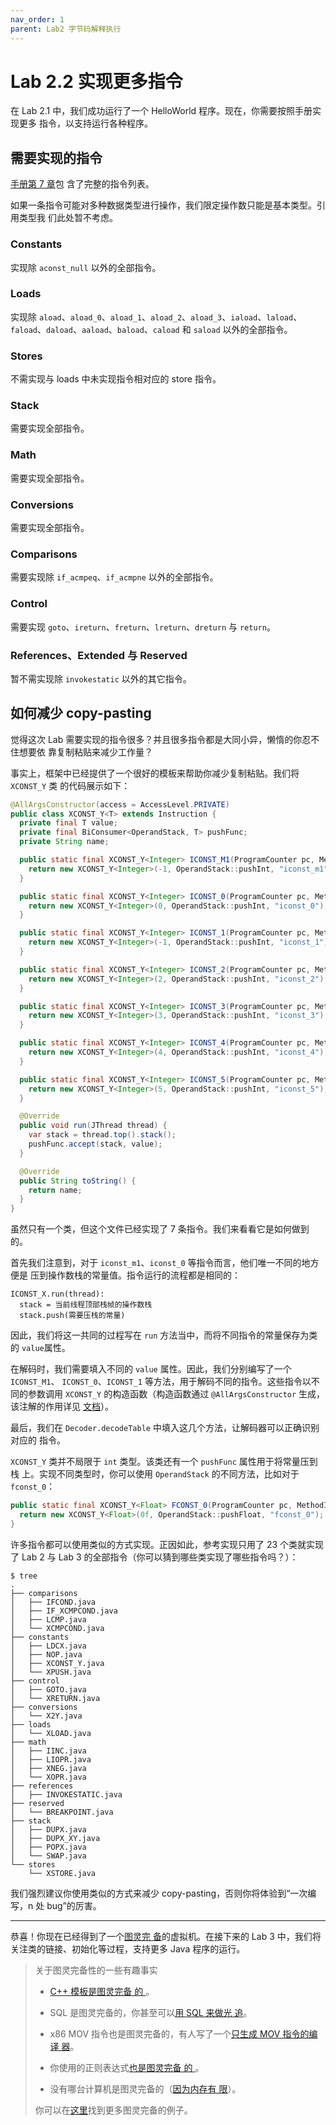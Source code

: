 ```yaml
---
nav_order: 1
parent: Lab2 字节码解释执行
---
```


# Lab 2.2 实现更多指令

在 Lab 2.1 中，我们成功运行了一个 HelloWorld 程序。现在，你需要按照手册实现更多
指令，以支持运行各种程序。

## 需要实现的指令

[手册第 7 章](https://docs.oracle.com/javase/specs/jvms/se17/html/jvms-7.html)包
含了完整的指令列表。

如果一条指令可能对多种数据类型进行操作，我们限定操作数只能是基本类型。引用类型我
们此处暂不考虑。

### Constants

实现除 `aconst_null` 以外的全部指令。

### Loads

实现除 `aload`、`aload_0`、`aload_1`、`aload_2`、`aload_3`、`iaload`、`laload`、
`faload`、`daload`、`aaload`、`baload`、`caload` 和 `saload` 以外的全部指令。

### Stores

不需实现与 loads 中未实现指令相对应的 store 指令。

### Stack

需要实现全部指令。

### Math

需要实现全部指令。

### Conversions

需要实现全部指令。

### Comparisons

需要实现除 `if_acmpeq`、`if_acmpne` 以外的全部指令。

### Control

需要实现 `goto`、`ireturn`、`freturn`、`lreturn`、`dreturn` 与 `return`。

### References、Extended 与 Reserved

暂不需实现除 `invokestatic` 以外的其它指令。

## 如何减少 copy-pasting

觉得这次 Lab 需要实现的指令很多？并且很多指令都是大同小异，懒惰的你忍不住想要依
靠复制粘贴来减少工作量？

事实上，框架中已经提供了一个很好的模板来帮助你减少复制粘贴。我们将 `XCONST_Y` 类
的代码展示如下：

```java
@AllArgsConstructor(access = AccessLevel.PRIVATE)
public class XCONST_Y<T> extends Instruction {
  private final T value;
  private final BiConsumer<OperandStack, T> pushFunc;
  private String name;

  public static final XCONST_Y<Integer> ICONST_M1(ProgramCounter pc, MethodInfo method) {
    return new XCONST_Y<Integer>(-1, OperandStack::pushInt, "iconst_m1");
  }

  public static final XCONST_Y<Integer> ICONST_0(ProgramCounter pc, MethodInfo method) {
    return new XCONST_Y<Integer>(0, OperandStack::pushInt, "iconst_0");
  }

  public static final XCONST_Y<Integer> ICONST_1(ProgramCounter pc, MethodInfo method) {
    return new XCONST_Y<Integer>(-1, OperandStack::pushInt, "iconst_1");
  }

  public static final XCONST_Y<Integer> ICONST_2(ProgramCounter pc, MethodInfo method) {
    return new XCONST_Y<Integer>(2, OperandStack::pushInt, "iconst_2");
  }

  public static final XCONST_Y<Integer> ICONST_3(ProgramCounter pc, MethodInfo method) {
    return new XCONST_Y<Integer>(3, OperandStack::pushInt, "iconst_3");
  }

  public static final XCONST_Y<Integer> ICONST_4(ProgramCounter pc, MethodInfo method) {
    return new XCONST_Y<Integer>(4, OperandStack::pushInt, "iconst_4");
  }

  public static final XCONST_Y<Integer> ICONST_5(ProgramCounter pc, MethodInfo method) {
    return new XCONST_Y<Integer>(5, OperandStack::pushInt, "iconst_5");
  }

  @Override
  public void run(JThread thread) {
    var stack = thread.top().stack();
    pushFunc.accept(stack, value);
  }

  @Override
  public String toString() {
    return name;
  }
}
```

虽然只有一个类，但这个文件已经实现了 7 条指令。我们来看看它是如何做到的。

首先我们注意到，对于 `iconst_m1`、`iconst_0` 等指令而言，他们唯一不同的地方便是
压到操作数栈的常量值。指令运行的流程都是相同的：

```
ICONST_X.run(thread):
  stack = 当前线程顶部栈帧的操作数栈
  stack.push(需要压栈的常量)
```

因此，我们将这一共同的过程写在 `run` 方法当中，而将不同指令的常量保存为类的
`value`属性。

在解码时，我们需要填入不同的 `value` 属性。因此，我们分别编写了一个`ICONST_M1`、
`ICONST_0`、`ICONST_1` 等方法，用于解码不同的指令。这些指令以不同的参数调用
`XCONST_Y` 的构造函数（构造函数通过 `@AllArgsConstructor` 生成，该注解的作用详见
[文档](https://projectlombok.org/features/constructor)）。

最后，我们在 `Decoder.decodeTable` 中填入这几个方法，让解码器可以正确识别对应的
指令。

`XCONST_Y` 类并不局限于 `int` 类型。该类还有一个 `pushFunc` 属性用于将常量压到栈
上。实现不同类型时，你可以使用 `OperandStack` 的不同方法，比如对于 `fconst_0`：

```java
public static final XCONST_Y<Float> FCONST_0(ProgramCounter pc, MethodInfo method) {
  return new XCONST_Y<Float>(0f, OperandStack::pushFloat, "fconst_0");
}
```

许多指令都可以使用类似的方式实现。正因如此，参考实现只用了 23 个类就实现了 Lab 2
与 Lab 3 的全部指令（你可以猜到哪些类实现了哪些指令吗？）：

```
$ tree
.
├── comparisons
│   ├── IFCOND.java
│   ├── IF_XCMPCOND.java
│   ├── LCMP.java
│   └── XCMPCOND.java
├── constants
│   ├── LDCX.java
│   ├── NOP.java
│   ├── XCONST_Y.java
│   └── XPUSH.java
├── control
│   ├── GOTO.java
│   └── XRETURN.java
├── conversions
│   └── X2Y.java
├── loads
│   └── XLOAD.java
├── math
│   ├── IINC.java
│   ├── LIOPR.java
│   ├── XNEG.java
│   └── XOPR.java
├── references
│   ├── INVOKESTATIC.java
├── reserved
│   └── BREAKPOINT.java
├── stack
│   ├── DUPX.java
│   ├── DUPX_XY.java
│   ├── POPX.java
│   └── SWAP.java
└── stores
    └── XSTORE.java
```

我们强烈建议你使用类似的方式来减少 copy-pasting，否则你将体验到“一次编写，n 处
bug”的厉害。

---

恭喜！你现在已经得到了一个[图灵完
备](https://en.wikipedia.org/wiki/Turing_completeness)的虚拟机。在接下来的 Lab
3 中，我们将关注类的链接、初始化等过程，支持更多 Java 程序的运行。

> 关于图灵完备性的一些有趣事实
>
> - [C++ 模板是图灵完备
>   的
>   ](https://matt.might.net/articles/c++-template-meta-programming-with-lambda-calculus/)
>   。
>
> - SQL 是图灵完备的，你甚至可以[用 SQL 来做光
>   追](https://www.pouet.net/prod.php?which=83222)。
>
> - x86 MOV 指令也是图灵完备的，有人写了一个[只生成 MOV 指令的编译
>   器](https://github.com/Battelle/movfuscator)。
>
> - 你使用的正则表达式[也是图灵完备
>   的
>   ](http://neilk.net/blog/2000/06/01/abigails-regex-to-test-for-prime-numbers/)
>   。
>
> - 没有哪台计算机是图灵完备的（[因为内存有
>   限](https://en.wikipedia.org/wiki/Turing_machine)）。
>
> 你可以在[这里](https://www.gwern.net/Turing-complete)找到更多图灵完备的例子。
